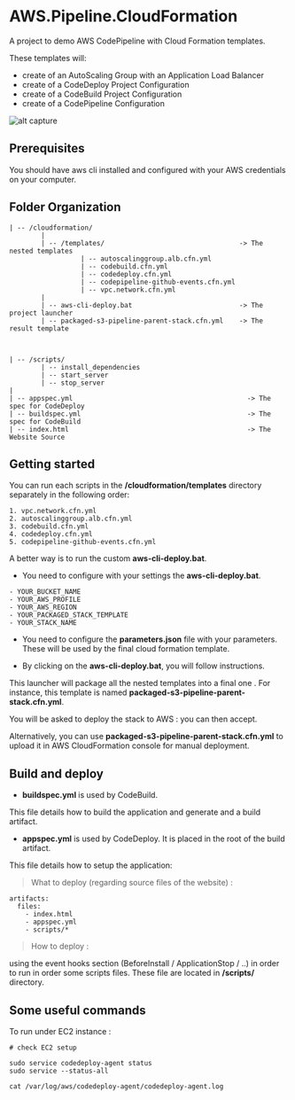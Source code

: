 # AWS.Pipeline.CloudFormation

A project to demo AWS CodePipeline with Cloud Formation templates.

These templates will:
- create of an AutoScaling Group with an Application Load Balancer
- create of a CodeDeploy Project Configuration
- create of a CodeBuild Project Configuration
- create of a CodePipeline Configuration

![alt capture](https://github.com/danmgs/AWS.Pipeline.CloudFormation/blob/master/img/Code_Pipeline_Diagram.svg)

## Prerequisites

You should have aws cli installed and configured with your AWS credentials on your computer.

## Folder Organization

```
| -- /cloudformation/
        |
        | -- /templates/                                  -> The nested templates
                  | -- autoscalinggroup.alb.cfn.yml
                  | -- codebuild.cfn.yml
                  | -- codedeploy.cfn.yml
                  | -- codepipeline-github-events.cfn.yml
                  | -- vpc.network.cfn.yml
        |
        | -- aws-cli-deploy.bat                           -> The project launcher
        | -- packaged-s3-pipeline-parent-stack.cfn.yml    -> The result template



| -- /scripts/
        | -- install_dependencies
        | -- start_server
        | -- stop_server
|
| -- appspec.yml                                            -> The spec for CodeDeploy
| -- buildspec.yml                                          -> The spec for CodeBuild
| -- index.html                                             -> The Website Source

```

## Getting started

You can run each scripts in the **/cloudformation/templates** directory separately in the following order:

```
1. vpc.network.cfn.yml
2. autoscalinggroup.alb.cfn.yml
3. codebuild.cfn.yml
4. codedeploy.cfn.yml
5. codepipeline-github-events.cfn.yml
```

A better way is to run the custom **aws-cli-deploy.bat**.

- You need to configure with your settings the **aws-cli-deploy.bat**.

```
- YOUR_BUCKET_NAME
- YOUR_AWS_PROFILE
- YOUR_AWS_REGION
- YOUR_PACKAGED_STACK_TEMPLATE
- YOUR_STACK_NAME
```

- You need to configure the **parameters.json** file with your parameters.
These will be used by the final cloud formation template.

- By clicking on the **aws-cli-deploy.bat**, you will follow instructions.

This launcher will package all the nested templates into a final one .
For instance, this template is named **packaged-s3-pipeline-parent-stack.cfn.yml**.

You will be asked to deploy the stack to AWS : you can then accept.

Alternatively, you can use **packaged-s3-pipeline-parent-stack.cfn.yml** to upload it in AWS CloudFormation console for manual deployment.


## Build and deploy

- **buildspec.yml** is used by CodeBuild.

This file details how to build the application and generate and a build artifact.


- **appspec.yml** is used by CodeDeploy. It is placed in the root of the build artifact.

This file details how to setup the application:

> What to deploy  (regarding source files of the website) :

```
artifacts:
  files:
    - index.html
    - appspec.yml
    - scripts/*
```

> How to deploy :

using the event hooks section (BeforeInstall / ApplicationStop / ..) in order to run in order some scripts files.
These file are located in **/scripts/** directory.


## Some useful commands

To run under EC2 instance :

```
# check EC2 setup

sudo service codedeploy-agent status
sudo service --status-all

cat /var/log/aws/codedeploy-agent/codedeploy-agent.log
```

